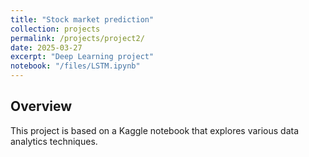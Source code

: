 ```yaml
---
title: "Stock market prediction"
collection: projects
permalink: /projects/project2/
date: 2025-03-27
excerpt: "Deep Learning project"
notebook: "/files/LSTM.ipynb"
---
```

## Overview
This project is based on a Kaggle notebook that explores various data analytics techniques.

